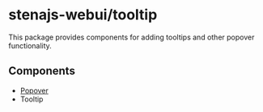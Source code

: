 # stenajs-webui/tooltip

This package provides components for adding tooltips and other popover functionality.

## Components

- [Popover](src/components/popover/Popover.md)
- Tooltip
